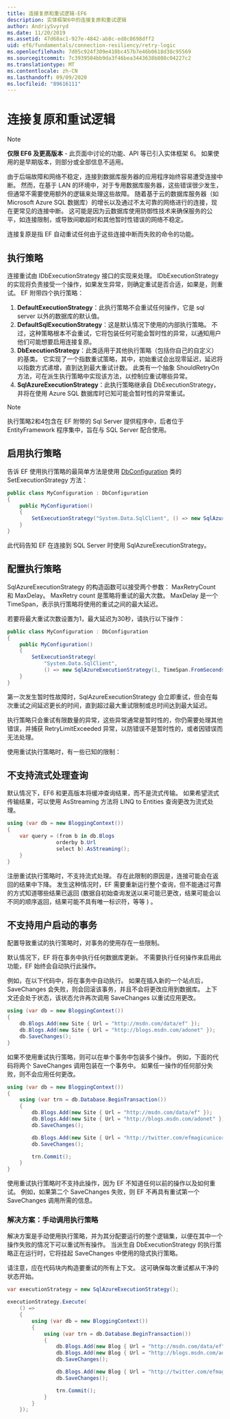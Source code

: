 ```yaml
---
title: 连接复原和重试逻辑-EF6
description: 实体框架6中的连接复原和重试逻辑
author: AndriySvyryd
ms.date: 11/20/2019
ms.assetid: 47d68ac1-927e-4842-ab8c-ed8c8698dff2
uid: ef6/fundamentals/connection-resiliency/retry-logic
ms.openlocfilehash: 7d05c924f309e410bc457b7e46b0618d38c95569
ms.sourcegitcommit: 7c3939504bb9da3f46bea3443638b808c04227c2
ms.translationtype: MT
ms.contentlocale: zh-CN
ms.lasthandoff: 09/09/2020
ms.locfileid: "89616111"
---
```

# <a name="connection-resiliency-and-retry-logic"></a>连接复原和重试逻辑
> [!NOTE]
> **仅限 EF6 及更高版本** - 此页面中讨论的功能、API 等已引入实体框架 6。 如果使用的是早期版本，则部分或全部信息不适用。  

由于后端故障和网络不稳定，连接到数据库服务器的应用程序始终容易遭受连接中断。 然而，在基于 LAN 的环境中，对于专用数据库服务器，这些错误很少发生，但通常不需要使用额外的逻辑来处理这些故障。 随着基于云的数据库服务器（如 Microsoft Azure SQL 数据库）的增长以及通过不太可靠的网络进行的连接，现在更常见的连接中断。 这可能是因为云数据库使用防御性技术来确保服务的公平，如连接限制，或导致间歇超时和其他暂时性错误的网络不稳定。  

连接复原是指 EF 自动重试任何由于这些连接中断而失败的命令的功能。  

## <a name="execution-strategies"></a>执行策略  

连接重试由 IDbExecutionStrategy 接口的实现来处理。 IDbExecutionStrategy 的实现将负责接受一个操作，如果发生异常，则确定重试是否合适，如果是，则重试。 EF 附带四个执行策略：  

1. **DefaultExecutionStrategy**：此执行策略不会重试任何操作，它是 sql server 以外的数据库的默认值。  
2. **DefaultSqlExecutionStrategy**：这是默认情况下使用的内部执行策略。 不过，这种策略根本不会重试，它将包装任何可能会暂时性的异常，以通知用户他们可能想要启用连接复原。  
3. **DbExecutionStrategy**：此类适用于其他执行策略（包括你自己的自定义）的基类。 它实现了一个指数重试策略，其中，初始重试会出现零延迟，延迟将以指数方式递增，直到达到最大重试计数。 此类有一个抽象 ShouldRetryOn 方法，可在派生执行策略中实现该方法，以控制应重试哪些异常。  
4. **SqlAzureExecutionStrategy**：此执行策略继承自 DbExecutionStrategy，并将在使用 Azure SQL 数据库时已知可能会暂时性的异常重试。

> [!NOTE]
> 执行策略2和4包含在 EF 附带的 Sql Server 提供程序中，后者位于 EntityFramework 程序集中，旨在与 SQL Server 配合使用。  

## <a name="enabling-an-execution-strategy"></a>启用执行策略  

告诉 EF 使用执行策略的最简单方法是使用 [DbConfiguration](xref:ef6/fundamentals/configuring/code-based) 类的 SetExecutionStrategy 方法：  

``` csharp
public class MyConfiguration : DbConfiguration
{
    public MyConfiguration()
    {
        SetExecutionStrategy("System.Data.SqlClient", () => new SqlAzureExecutionStrategy());
    }
}
```  

此代码告知 EF 在连接到 SQL Server 时使用 SqlAzureExecutionStrategy。  

## <a name="configuring-the-execution-strategy"></a>配置执行策略  

SqlAzureExecutionStrategy 的构造函数可以接受两个参数： MaxRetryCount 和 MaxDelay。 MaxRetry count 是策略将重试的最大次数。 MaxDelay 是一个 TimeSpan，表示执行策略将使用的重试之间的最大延迟。  

若要将最大重试次数设置为1，最大延迟为30秒，请执行以下操作：  

``` csharp
public class MyConfiguration : DbConfiguration
{
    public MyConfiguration()
    {
        SetExecutionStrategy(
            "System.Data.SqlClient",
            () => new SqlAzureExecutionStrategy(1, TimeSpan.FromSeconds(30)));
    }
}
```  

第一次发生暂时性故障时，SqlAzureExecutionStrategy 会立即重试，但会在每次重试之间延迟更长的时间，直到超过最大重试限制或总时间达到最大延迟。  

执行策略只会重试有限数量的异常，这些异常通常是暂时性的，你仍需要处理其他错误，并捕获 RetryLimitExceeded 异常，以防错误不是暂时性的，或者因错误而无法处理。  

使用重试执行策略时，有一些已知的限制：  

## <a name="streaming-queries-are-not-supported"></a>不支持流式处理查询  

默认情况下，EF6 和更高版本将缓冲查询结果，而不是流式传输。 如果希望流式传输结果，可以使用 AsStreaming 方法将 LINQ to Entities 查询更改为流式处理。  

``` csharp
using (var db = new BloggingContext())
{
    var query = (from b in db.Blogs
                orderby b.Url
                select b).AsStreaming();
    }
}
```  

注册重试执行策略时，不支持流式处理。 存在此限制的原因是，连接可能会在返回的结果中下降。 发生这种情况时，EF 需要重新运行整个查询，但不能通过可靠的方式知道哪些结果已返回 (数据自初始查询发送以来可能已更改，结果可能会以不同的顺序返回，结果可能不具有唯一标识符，等等 ) 。  

## <a name="user-initiated-transactions-are-not-supported"></a>不支持用户启动的事务  

配置导致重试的执行策略时，对事务的使用存在一些限制。  

默认情况下，EF 将在事务中执行任何数据库更新。 不需要执行任何操作来启用此功能，EF 始终会自动执行此操作。  

例如，在以下代码中，将在事务中自动执行。 如果在插入新的一个站点后，SaveChanges 会失败，则会回滚该事务，并且不会将更改应用到数据库。 上下文还会处于状态，该状态允许再次调用 SaveChanges 以重试应用更改。  

``` csharp
using (var db = new BloggingContext())
{
    db.Blogs.Add(new Site { Url = "http://msdn.com/data/ef" });
    db.Blogs.Add(new Site { Url = "http://blogs.msdn.com/adonet" });
    db.SaveChanges();
}
```  

如果不使用重试执行策略，则可以在单个事务中包装多个操作。 例如，下面的代码将两个 SaveChanges 调用包装在一个事务中。 如果任一操作的任何部分失败，则不会应用任何更改。  

``` csharp
using (var db = new BloggingContext())
{
    using (var trn = db.Database.BeginTransaction())
    {
        db.Blogs.Add(new Site { Url = "http://msdn.com/data/ef" });
        db.Blogs.Add(new Site { Url = "http://blogs.msdn.com/adonet" });
        db.SaveChanges();

        db.Blogs.Add(new Site { Url = "http://twitter.com/efmagicunicorns" });
        db.SaveChanges();

        trn.Commit();
    }
}
```  

使用重试执行策略时不支持此操作，因为 EF 不知道任何以前的操作以及如何重试。 例如，如果第二个 SaveChanges 失败，则 EF 不再具有重试第一个 SaveChanges 调用所需的信息。  

### <a name="solution-manually-call-execution-strategy"></a>解决方案：手动调用执行策略  

解决方案是手动使用执行策略，并为其分配要运行的整个逻辑集，以便在其中一个操作失败的情况下可以重试所有操作。 当派生自 DbExecutionStrategy 的执行策略正在运行时，它将挂起 SaveChanges 中使用的隐式执行策略。  

请注意，应在代码块内构造要重试的所有上下文。 这可确保每次重试都从干净的状态开始。  

``` csharp
var executionStrategy = new SqlAzureExecutionStrategy();

executionStrategy.Execute(
    () =>
    {
        using (var db = new BloggingContext())
        {
            using (var trn = db.Database.BeginTransaction())
            {
                db.Blogs.Add(new Blog { Url = "http://msdn.com/data/ef" });
                db.Blogs.Add(new Blog { Url = "http://blogs.msdn.com/adonet" });
                db.SaveChanges();

                db.Blogs.Add(new Blog { Url = "http://twitter.com/efmagicunicorns" });
                db.SaveChanges();

                trn.Commit();
            }
        }
    });
```  
